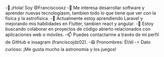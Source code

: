 -👋 ¡Hola! Soy @Franciscooxz
-👀 Me interesa desarrollar software y aprender nuevas tecnologíasm, tambien todo lo que tiene que ver con la fisica y la astrofisica.
-🌱 Actualmente estoy aprendiendo Laravel y mejorando mis habilidades en Flutter, tambien react y angular.
-💞️ Estoy buscando colaborar en proyectos de código abierto relacionados con aplicaciones web o móviles.
-📫 Puedes contactarme a través de mi perfil de GitHub e insagram (franciscojdz02).
-😄 Pronombres: Él/él
-⚡ Dato curioso: ¡Me gusta mucho la astronomia y los juegos!
